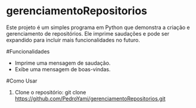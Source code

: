 # gerenciamentoRepositorios

Este projeto é um simples programa em Python que demonstra a criação e gerenciamento de repositórios. Ele imprime saudações e pode ser expandido para incluir mais funcionalidades no futuro.

#Funcionalidades
  - Imprime uma mensagem de saudação.
  - Exibe uma mensagem de boas-vindas.

#Como Usar
  1. Clone o repositório:
     git clone https://github.com/PedroYami/gerenciamentoRepositorios.git

